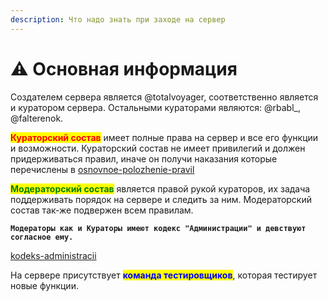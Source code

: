 ```yaml
---
description: Что надо знать при заходе на сервер
---
```


# ⚠ Основная информация

Создателем сервера является @totalvoyager, соответственно является и куратором сервера. Остальными кураторами являются: @rbabl\_, @falterenok.

<mark style="color:red;">**Кураторский состав**</mark> имеет полные права на сервер и все его функции и возможности. Кураторский состав не имеет привилегий и должен придерживаться правил, иначе он получи наказания которые перечислены в [osnovnoe-polozhenie-pravil](../osnovnoe-polozhenie-pravil/ "mention")

<mark style="color:green;">**Модераторский состав**</mark> является правой рукой кураторов, их задача поддерживать порядок на сервере и следить за ним. Модераторский состав так-же подвержен всем правилам.

**`Модераторы как и Кураторы имеют кодекс "Администрации" и девствуют согласное ему.`**&#x20;

[kodeks-administracii](../kodeks-administracii/ "mention")

На сервере присутствует <mark style="color:blue;">**команда тестировщиков**</mark>, которая тестирует новые функции.

